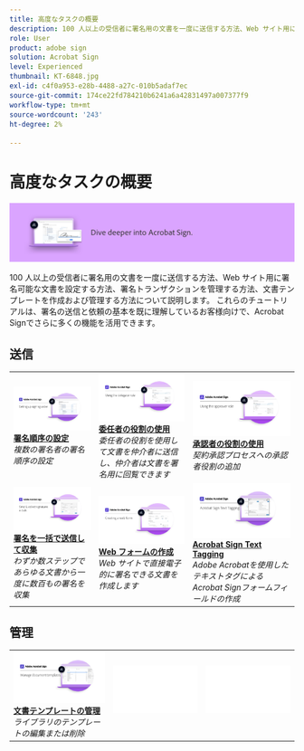 ```yaml
---
title: 高度なタスクの概要
description: 100 人以上の受信者に署名用の文書を一度に送信する方法、Web サイト用に署名可能な文書を設定する方法、署名トランザクションを管理する方法、文書テンプレートを作成および管理する方法について説明します。
role: User
product: adobe sign
solution: Acrobat Sign
level: Experienced
thumbnail: KT-6848.jpg
exl-id: c4f0a953-e28b-4488-a27c-010b5adaf7ec
source-git-commit: 174ce22fd784210b6241a6a42831497a007377f9
workflow-type: tm+mt
source-wordcount: '243'
ht-degree: 2%

---
```


# 高度なタスクの概要

![高度な画像への署名](../assets/Hero-Advanced.png)

100 人以上の受信者に署名用の文書を一度に送信する方法、Web サイト用に署名可能な文書を設定する方法、署名トランザクションを管理する方法、文書テンプレートを作成および管理する方法について説明します。 これらのチュートリアルは、署名の送信と依頼の基本を既に理解しているお客様向けで、Acrobat Signでさらに多くの機能を活用できます。

## 送信

<table style="table-layout:fixed">
<tr>
  <td>
    <a href="setting-up-routing.md">
      <img alt="署名順序の設定" src="../assets/Routing.png">
    </a>
    <div>
    <a href="setting-up-routing.md"><strong>署名順序の設定</strong></a>
    </div>
    <em>複数の署名者の署名順序の設定</em>
    <br>
  </td>
  <td>
    <a href="delegate-signature.md">
      <img alt="他のユーザーへの委任" src="../assets/Delegating.png" />
    </a>  
    <div>
    <a href="delegate-signature.md"><strong>委任者の役割の使用</strong></a>
    </div>
    <em>委任者の役割を使用して文書を仲介者に送信し、仲介者は文書を署名用に回覧できます</em>
    <br>
  </td>
  <td>
    <a href="add-an-approver.md">
      <img alt="承認者の役割の使用" src="../assets/Approver.png" />
    </a>
    <div>
    <a href="add-an-approver.md"><strong>承認者の役割の使用</strong></a>
    </div>
    <em>契約承認プロセスへの承認者役割の追加</em>
    <br>
  </td>
</tr>
<tr>
  <td>
    <a href="megasign.md">
      <img alt="署名を一括で送信して収集" src="../assets/Megasign.png" />
    </a>
    <div>
    <a href="megasign.md"><strong>署名を一括で送信して収集</strong></a>
    </div>
    <em>わずか数ステップであらゆる文書から一度に数百もの署名を収集</em>
    <br>
  </td>
  <td>
    <a href="webform.md">
      <img alt="Web フォームの作成" src="../assets/Webform.png" />
    </a>
    <div>
    <a href="webform.md"><strong>Web フォームの作成</strong></a>
    </div>
    <em>Web サイトで直接電子的に署名できる文書を作成します</em>
    <br>
  </td> 
  <td>
    <a href="adobe-sign-text-tagging.md">
      <img alt="Acrobat Sign Text Tagging" src="../assets/Text-Tagging.png" />
  </a>
    <div>
    <a href="adobe-sign-text-tagging.md"><strong>Acrobat Sign Text Tagging</strong></a>
    </div>
    <em>Adobe Acrobatを使用したテキストタグによるAcrobat Signフォームフィールドの作成</em>
    <br>
  </td> 
</table>

## 管理

<table style="table-layout:fixed">
<tr>
  <td>
    <a href="edit-a-template.md">
      <img alt="文書テンプレートの管理" src="../assets/ManageTemplate.png" />
    </a>
    <div>
    <a href="edit-a-template.md"><strong>文書テンプレートの管理</strong></a>
    </div>
    <em>ライブラリのテンプレートの編集または削除</em>
    <br>
  </td>  
  <td>
    <img alt="スペーサー" src="../assets/Whitespacer.png" />
    <div>
    <br>
  </td>
  <td>
    <img alt="スペーサー" src="../assets/Whitespacer.png" />
    <div>
    <br>
  </td>
</tr>
</table>

